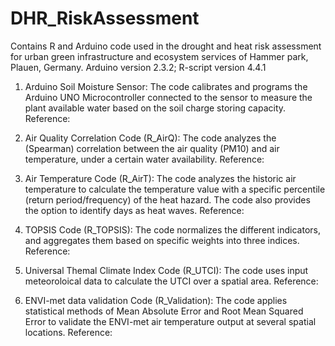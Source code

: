 # DHR_RiskAssessment
Contains R and Arduino code used in the drought and heat risk assessment for urban green infrastructure and ecosystem services of Hammer park, Plauen, Germany.
Arduino version 2.3.2;
R-script version 4.4.1

1. Arduino Soil Moisture Sensor:
The code calibrates and programs the Arduino UNO Microcontroller connected to the sensor to measure the plant available water based on the soil charge storing capacity.
Reference: 

2. Air Quality Correlation Code (R_AirQ):
The code analyzes the (Spearman) correlation between the air quality (PM10) and air temperature, under a certain water availability.
Reference:

4. Air Temperature Code (R_AirT):
The code analyzes the historic air temperature to calculate the temperature value with a specific percentile (return period/frequency) of the heat hazard. The code also provides the option to identify days as heat waves.
Reference:

6. TOPSIS Code (R_TOPSIS):
The code normalizes the different indicators, and aggregates them based on specific weights into three indices.
Reference:

8. Universal Themal Climate Index Code (R_UTCI):
The code uses input meteoroloical data to calculate the UTCI over a spatial area.
Reference: 

10. ENVI-met data validation Code (R_Validation):
The code applies statistical methods of Mean Absolute Error and Root Mean Squared Error to validate the ENVI-met air temperature output at several spatial locations.
Reference:
   
